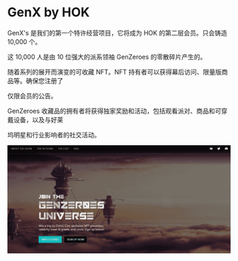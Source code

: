 # GenX by HOK

GenX's 是我们的第一个特许经营项目，它将成为 HOK 的第二层会员。只会铸造 10,000 个。

这 10,000 人是由 10 位强大的派系领袖 GenZeroes 的零散碎片产生的。

随着系列的展开而演变的可收藏 NFT。NFT 持有者可以获得幕后访问、限量版商品等。确保您注册了

仅限会员的公告。

GenZeroes 收藏品的拥有者将获得独家奖励和活动，包括观看派对、商品和可穿戴设备，以及与好莱

坞明星和行业影响者的社交活动。

![NFT](5468_new.PNG)
